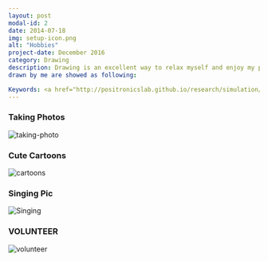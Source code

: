 ```yaml
---
layout: post
modal-id: 2
date: 2014-07-18
img: setup-icon.png
alt: "Hobbies"
project-date: December 2016
category: Drawing
description: Drawing is an excellent way to relax myself and enjoy my personal life! Some pictures
drawn by me are showed as following:

Keywords: <a href="http://positronicslab.github.io/research/simulation/">Jimi</a>, <a href="http://positronicslab.github.io/research/locomotion/">Illustor</a>
---
```


### Taking Photos
![taking-photo](img/Taking-photos.jpg)

### Cute Cartoons
![cartoons](img/Pop.jpg)

### Singing Pic
![Singing](img/sing.jpg)

### VOLUNTEER
![volunteer](img/volunteer.jpg)